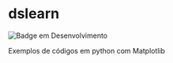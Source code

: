 # dslearn

![Badge em Desenvolvimento](http://img.shields.io/static/v1?label=STATUS&message=EM%20DESENVOLVIMENTO&color=GREEN&style=for-the-badge)

Exemplos de códigos em python com Matplotlib
